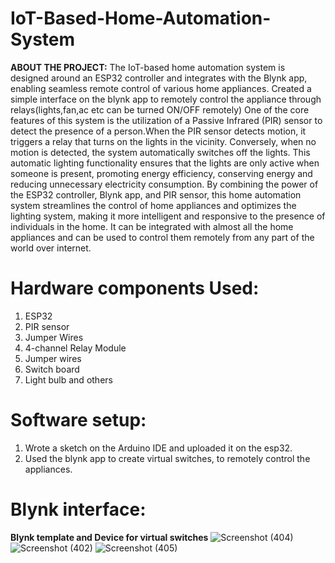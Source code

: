 # IoT-Based-Home-Automation-System
**ABOUT THE PROJECT:**
The IoT-based home automation system is designed around an ESP32 controller and integrates with the Blynk app, enabling seamless remote control of various home appliances.
Created a simple interface on the blynk app to remotely control the appliance through relays(lights,fan,ac etc can be turned ON/OFF remotely) 
One of the core features of this system is the utilization of a Passive Infrared (PIR) sensor to detect the presence of a person.When the PIR sensor detects motion, it triggers a relay that turns on the lights in the vicinity. Conversely, when no motion is detected, the system automatically switches off the lights.
This automatic lighting functionality ensures that the lights are only active when someone is present, promoting energy efficiency, conserving energy and reducing unnecessary electricity consumption.
By combining the power of the ESP32 controller, Blynk app, and PIR sensor, this home automation system streamlines the control of home appliances and optimizes the lighting system, making it more intelligent and responsive to the presence of individuals in the home. It can be integrated with almost all the home appliances and can be used to control them remotely from any part of the world over internet.

# Hardware components Used:
1.	ESP32
2.	PIR sensor
3.	Jumper Wires
4.	4-channel Relay Module
5.	Jumper wires
6.	Switch board
7.	Light bulb and others

# Software setup:
1.	Wrote a sketch on the Arduino IDE and uploaded it  on the esp32.
2.	Used the blynk app to create virtual switches, to remotely control the appliances.

# Blynk interface:
**Blynk template and Device for virtual switches**
![Screenshot (404)](https://github.com/Paresh-Kalsotra/IoT-Based-Home-Automation-System/assets/83598734/8d8259b1-98c2-4cf2-9b65-ae5f25b81508)
![Screenshot (402)](https://github.com/Paresh-Kalsotra/IoT-Based-Home-Automation-System/assets/83598734/62056c27-75f5-463a-9105-d18801e99a78)
![Screenshot (405)](https://github.com/Paresh-Kalsotra/IoT-Based-Home-Automation-System/assets/83598734/db12a15e-eca6-4c6d-986d-b7141adbbf5e)
